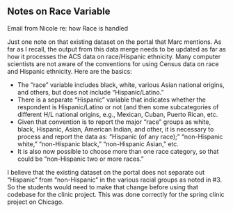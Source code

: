 ## Notes on Race Variable

Email from Nicole re: how Race is handled

Just one note on that existing dataset on the portal that Marc mentions. As far as I recall, the output from this data merge needs to be updated as far as how it processes the ACS data on race/Hispanic ethnicity. Many computer scientists are not aware of the conventions for using Census data on race and Hispanic ethnicity. Here are the basics:

* The “race” variable includes black, white, various Asian national origins, and others, but does not include “Hispanic/Latino.”
* There is a separate “Hispanic” variable that indicates whether the respondent is Hispanic/Latino or not (and then some subcategories of different H/L national origins, e.g., Mexican, Cuban, Puerto Rican, etc.
* Given that convention is to report the major “race” groups as white, black, Hispanic, Asian, American Indian, and other, it is necessary to process and report the data as: “Hispanic (of any race);” “non-Hispanic white,” “non-Hispanic black,” “non-Hispanic Asian,” etc.
* It is also now possible to choose more than one race category, so that could be “non-Hispanic two or more races.”

I believe that the existing dataset on the portal does not separate out “Hispanic” from “non-Hispanic” in the various racial groups as noted in #3. So the students would need to make that change before using that codebase for the clinic project. This was done correctly for the spring clinic project on Chicago.
